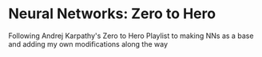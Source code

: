 # Neural Networks: Zero to Hero
Following Andrej Karpathy's Zero to Hero Playlist to making NNs as a base and adding my own modifications along the way
